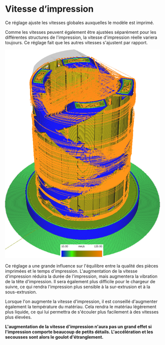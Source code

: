 Vitesse d’impression
====
Ce réglage ajuste les vitesses globales auxquelles le modèle est imprimé.

Comme les vitesses peuvent également être ajustées séparément pour les différentes structures de l'impression, la vitesse d'impression réelle variera toujours. Ce réglage fait que les autres vitesses s'ajustent par rapport.

![L'étape de préparation comporte un schéma de couleurs qui permet de visualiser la vitesse d'impression](../../../articles/images/speed_difference.png)

Ce réglage a une grande influence sur l'équilibre entre la qualité des pièces imprimées et le temps d'impression. L'augmentation de la vitesse d'impression réduira la durée de l'impression, mais augmentera la vibration de la tête d'impression. Il sera également plus difficile pour le chargeur de suivre, ce qui rendra l'impression plus sensible à la sur-extrusion et à la sous-extrusion.

Lorsque l'on augmente la vitesse d'impression, il est conseillé d'augmenter également la température du matériau. Cela rendra le matériau légèrement plus liquide, ce qui lui permettra de s'écouler plus facilement à des vitesses plus élevées.

**L'augmentation de la vitesse d'impression n'aura pas un grand effet si l'impression comporte beaucoup de petits détails. L'accélération et les secousses sont alors le goulot d'étranglement.**
